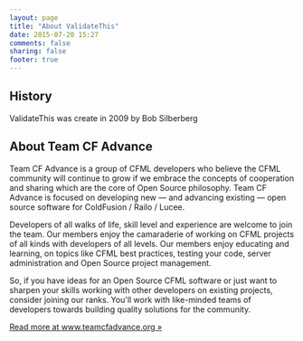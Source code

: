 ```yaml
---
layout: page
title: "About ValidateThis"
date: 2015-07-20 15:27
comments: false
sharing: false
footer: true
---
```


History
---
ValidateThis was create in 2009 by Bob Silberberg


About Team CF Advance
---
Team CF Advance is a group of CFML developers who believe the CFML community will continue to grow if we embrace the concepts of cooperation and sharing which are the core of Open Source philosophy. Team CF Advance is focused on developing new — and advancing existing — open source software for ColdFusion / Railo / Lucee.

Developers of all walks of life, skill level and experience are welcome to join the team. Our members enjoy the camaraderie of working on CFML projects of all kinds with developers of all levels. Our members enjoy educating and learning, on topics like CFML best practices, testing your code, server administration and Open Source project management.

So, if you have ideas for an Open Source CFML software or just want to sharpen your skills working with other developers on existing projects, consider joining our ranks. You'll work with like-minded teams of developers towards building quality solutions for the community.

[Read more at www.teamcfadvance.org &raquo;](http://teamcfadvance.org/)
